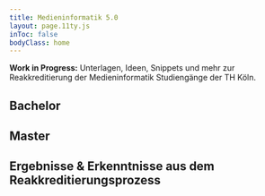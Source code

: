 ```yaml
---
title: Medieninformatik 5.0
layout: page.11ty.js
inToc: false
bodyClass: home
---
```


**Work in Progress:** Unterlagen, Ideen, Snippets und mehr zur Reakkreditierung der Medieninformatik Studiengänge der TH Köln. 

## Bachelor
<snippet type="toc" id="table-of-content-bachelor" search="bachelor"></snippet>

## Master
<snippet type="toc" id="table-of-content-master" search="master"></snippet>

## Ergebnisse & Erkenntnisse aus dem Reakkreditierungsprozess
<snippet type="toc" id="table-of-content-learnings" search="learnings"></snippet>